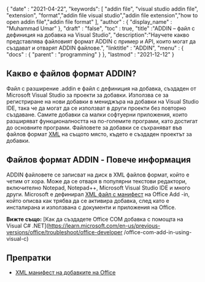 {
  "date" : "2021-04-22",
  "keywords": [ "addin file", "visual studio addin file", "extension", "format","addin file visual studio","addin file extension","how to open addin file","addin file format" ],
  "author" : {
    "display_name" : "Muhammad Umar"
},
  "draft" : "false",
  "toc" : true,
  "title" :"ADDIN – файл с дефиниция на добавка на Visual Studio",
  "description":"Научете какво представлява файловият формат ADDIN с пример и API, които могат да създават и отварят ADDIN файлове.",
  "linktitle" : "ADDIN",
  "menu" : {
    "docs" : {
      "parent" : "programming"
}
},
  "lastmod" : "2021-12-12"
}

## Какво е файлов формат ADDIN?

Файл с разширение .addin е файл с дефиниция на добавка, създаден от Microsoft Visual Studio за проекти за добавки. Използва се за регистриране на нови добавки в мениджъра на добавки на Visual Studio IDE, така че да могат да се използват в други проекти без повторно създаване. Самите добавки са малки софтуерни приложения, които разширяват функционалността на по-големите програми, като достигат до основните програми. Файловете за добавки се съхраняват във файлов формат [XML](/bg/web/xml/) на същото място, където е създаден проектът за добавки.

## Файлов формат ADDIN - Повече информация

ADDIN файловете се записват на диск в XML файлов формат, който е четим от хора. Може да се отваря в популярни текстови редактори, включително Notepad, Notepad++, Microsoft Visual Studio IDE и много други. Microsoft е дефинирал [XML файл с манифест](https://learn.microsoft.com/en-us/office/dev/add-ins/develop/add-in-manifests?tabs=tabid-1) на Office Add -in, който описва как трябва да се активира добавка, след като е инсталирана и използвана с документи и приложения на Office.

**Вижте също:** [Как да създадете Office COM добавка с помощта на Visual C# .NET](https://learn.microsoft.com/en-us/previous-versions/office/troubleshoot/office-developer /office-com-add-in-using-visual-c)

## Препратки

* [XML манифест на добавките на Office](https://learn.microsoft.com/en-us/office/dev/add-ins/develop/add-in-manifests?tabs=tabid-1)

